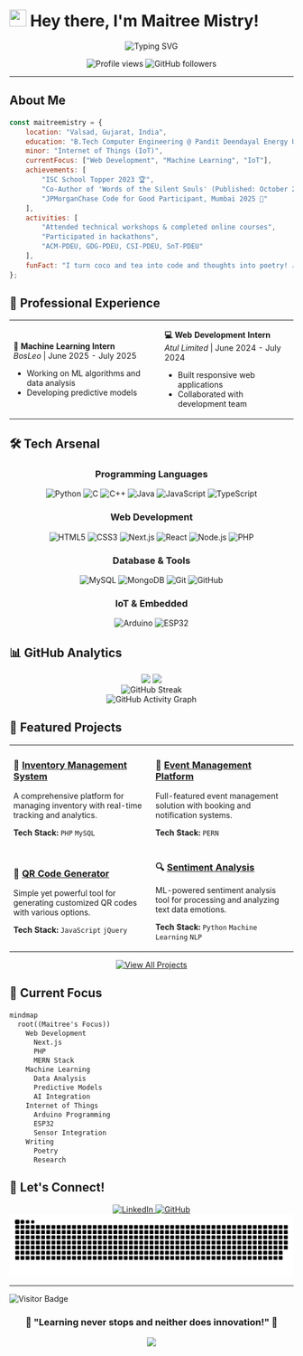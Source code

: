 # <img src="https://raw.githubusercontent.com/MartinHeinz/MartinHeinz/master/wave.gif" width="30px" height="30px" /> Hey there, I'm Maitree Mistry!

<div align="center">
  <img src="https://readme-typing-svg.herokuapp.com?font=Fira+Code&size=22&duration=3000&pause=1000&color=6AD3F0&center=true&vCenter=true&width=600&lines=Computer+Engineering+Student;Web+Development+Enthusiast;IoT+Explorer;Poet;Always+Learning+Something+New!" alt="Typing SVG" />
</div>

<p align="center">
  <img src="https://komarev.com/ghpvc/?username=maitreemistry&label=Profile%20views&color=0e75b6&style=flat" alt="Profile views" />
  <img src="https://img.shields.io/github/followers/maitreemistry?label=Followers&style=social" alt="GitHub followers" />
</p>

---

## About Me

```javascript
const maitreemistry = {
    location: "Valsad, Gujarat, India",
    education: "B.Tech Computer Engineering @ Pandit Deendayal Energy University (2023-2027)",
    minor: "Internet of Things (IoT)",
    currentFocus: ["Web Development", "Machine Learning", "IoT"],
    achievements: [
        "ISC School Topper 2023 🏆",
        "Co-Author of 'Words of the Silent Souls' (Published: October 2024) 📖",
        "JPMorganChase Code for Good Participant, Mumbai 2025 💼"
    ],
    activities: [
        "Attended technical workshops & completed online courses",
        "Participated in hackathons",
        "ACM-PDEU, GDG-PDEU, CSI-PDEU, SnT-PDEU"
    ],
    funFact: "I turn coco and tea into code and thoughts into poetry! ☕️✍️"
};
```

## 💼 Professional Experience

<table>
<tr>
<td>

**🔬 Machine Learning Intern**  
*BosLeo* | June 2025 - July 2025  
- Working on ML algorithms and data analysis
- Developing predictive models

</td>
<td>

**💻 Web Development Intern**  
*Atul Limited* | June 2024 - July 2024  
- Built responsive web applications
- Collaborated with development team

</td>
</tr>
</table>

## 🛠️ Tech Arsenal

<div align="center">

### Programming Languages
![Python](https://img.shields.io/badge/Python-3776AB?style=for-the-badge&logo=python&logoColor=white)
![C](https://img.shields.io/badge/C-00599C?style=for-the-badge&logo=c&logoColor=white)
![C++](https://img.shields.io/badge/C++-00599C?style=for-the-badge&logo=c%2B%2B&logoColor=white)
![Java](https://img.shields.io/badge/Java-ED8B00?style=for-the-badge&logo=java&logoColor=white)
![JavaScript](https://img.shields.io/badge/JavaScript-F7DF1E?style=for-the-badge&logo=javascript&logoColor=black)
![TypeScript](https://img.shields.io/badge/TypeScript-007ACC?style=for-the-badge&logo=typescript&logoColor=white)

### Web Development
![HTML5](https://img.shields.io/badge/HTML5-E34F26?style=for-the-badge&logo=html5&logoColor=white)
![CSS3](https://img.shields.io/badge/CSS3-1572B6?style=for-the-badge&logo=css3&logoColor=white)
![Next.js](https://img.shields.io/badge/Next.js-000000?style=for-the-badge&logo=nextdotjs&logoColor=white)
![React](https://img.shields.io/badge/React-20232A?style=for-the-badge&logo=react&logoColor=61DAFB)
![Node.js](https://img.shields.io/badge/Node.js-43853D?style=for-the-badge&logo=node.js&logoColor=white)
![PHP](https://img.shields.io/badge/PHP-777BB4?style=for-the-badge&logo=php&logoColor=white)

### Database & Tools
![MySQL](https://img.shields.io/badge/MySQL-00000F?style=for-the-badge&logo=mysql&logoColor=white)
![MongoDB](https://img.shields.io/badge/MongoDB-4EA94B?style=for-the-badge&logo=mongodb&logoColor=white)
![Git](https://img.shields.io/badge/Git-F05032?style=for-the-badge&logo=git&logoColor=white)
![GitHub](https://img.shields.io/badge/GitHub-100000?style=for-the-badge&logo=github&logoColor=white)

### IoT & Embedded
![Arduino](https://img.shields.io/badge/Arduino-00979D?style=for-the-badge&logo=Arduino&logoColor=white)
![ESP32](https://img.shields.io/badge/ESP32-000000?style=for-the-badge&logo=Espressif&logoColor=white)

</div>

## 📊 GitHub Analytics

<div align="center">
  <img height="180em" src="https://github-readme-stats.vercel.app/api?username=maitreemistry&show_icons=true&theme=tokyonight&include_all_commits=true&count_private=true"/>
  <img height="180em" src="https://github-readme-stats.vercel.app/api/top-langs/?username=maitreemistry&layout=compact&langs_count=8&theme=tokyonight"/>
</div>

<div align="center">
  <img src="https://github-readme-streak-stats.herokuapp.com/?user=maitreemistry&theme=tokyonight" alt="GitHub Streak" />
</div>

<div align="center">
  <img src="https://github-readme-activity-graph.vercel.app/graph?username=maitreemistry&theme=tokyo-night&bg_color=1a1b27&color=70a5fd&line=bf91f3&point=38bdae&area=true&hide_border=true" alt="GitHub Activity Graph" />
</div>

## 🚀 Featured Projects

<div align="center">
<table>
<tr>
<td width="50%">

### 🏪 [Inventory Management System](https://github.com/maitreemistry/inventory-management-system)
A comprehensive platform for managing inventory with real-time tracking and analytics.

**Tech Stack:** `PHP` `MySQL`

</td>
<td width="50%">

### 🎉 [Event Management Platform](https://github.com/maitreemistry/event-management-platform) 
Full-featured event management solution with booking and notification systems.

**Tech Stack:** `PERN`

</td>
</tr>
<tr>
<td width="50%">

### 📱 [QR Code Generator](https://github.com/maitreemistry/qr-code-generator)
Simple yet powerful tool for generating customized QR codes with various options.

**Tech Stack:** `JavaScript` `jQuery`

</td>
<td width="50%">

### 🔍 [Sentiment Analysis](https://github.com/maitreemistry/sentiment-analysis-python)
ML-powered sentiment analysis tool for processing and analyzing text data emotions.

**Tech Stack:** `Python` `Machine Learning` `NLP`

</td>
</tr>
</table>
</div>

<div align="center">
  <a href="https://github.com/maitreemistry?tab=repositories">
    <img src="https://img.shields.io/badge/View%20All%20Projects-000000?style=for-the-badge&logo=github&logoColor=white" alt="View All Projects" />
  </a>
</div>



## 🎯 Current Focus

```mermaid
mindmap
  root((Maitree's Focus))
    Web Development
      Next.js 
      PHP
      MERN Stack
    Machine Learning
      Data Analysis
      Predictive Models
      AI Integration
    Internet of Things
      Arduino Programming
      ESP32 
      Sensor Integration
    Writing
      Poetry
      Research
```

## 🌟 Let's Connect!

<div align="center">
  <a href="https://www.linkedin.com/in/maitree-mistry-1927392b8">
    <img src="https://img.shields.io/badge/LinkedIn-0077B5?style=for-the-badge&logo=linkedin&logoColor=white" alt="LinkedIn" />
  </a>
  <a href="https://github.com/maitreemistry">
    <img src="https://img.shields.io/badge/GitHub-100000?style=for-the-badge&logo=github&logoColor=white" alt="GitHub" />
  </a>
</div>

<div align="center">
  <img src="https://raw.githubusercontent.com/platane/platane/output/github-contribution-grid-snake-dark.svg" alt="Snake Animation" />
</div>


---
<img src="https://visitor-badge.laobi.icu/badge?page_id=maitreemistry.maitreemistry" alt="Visitor Badge" />

<div align="center">
    <h3>💫 "Learning never stops and neither does innovation!" 💫</h3>
  <img src="https://capsule-render.vercel.app/api?type=waving&color=gradient&height=100&section=footer&fontSize=16&fontAlignY=65&descAlign=50" />
</div>

